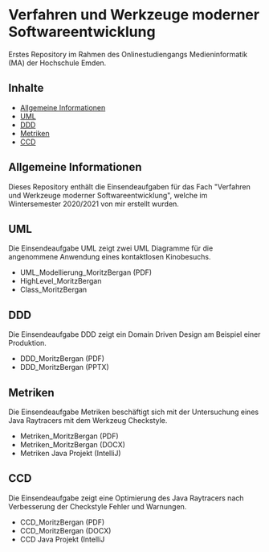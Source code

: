 # Verfahren und Werkzeuge moderner Softwareentwicklung
Erstes Repository im Rahmen des Onlinestudiengangs Medieninformatik (MA) der Hochschule Emden.

## Inhalte
* [Allgemeine Informationen](#Allgemeine-Informationen)
* [UML](#UML)
* [DDD](#DDD)
* [Metriken](#Metriken)
* [CCD](#CCD)

## Allgemeine Informationen
Dieses Repository enthält die Einsendeaufgaben für das Fach "Verfahren und Werkzeuge moderner Softwareentwicklung", welche im Wintersemester 2020/2021 von mir erstellt wurden.

## UML
Die Einsendeaufgabe UML zeigt zwei UML Diagramme für die angenommene Anwendung eines kontaktlosen Kinobesuchs.
* UML_Modellierung_MoritzBergan (PDF)
* HighLevel_MoritzBergan
* Class_MoritzBergan

## DDD
Die Einsendeaufgabe DDD zeigt ein Domain Driven Design am Beispiel einer Produktion.
* DDD_MoritzBergan (PDF)
* DDD_MoritzBergan (PPTX)

## Metriken
Die Einsendeaufgabe Metriken beschäftigt sich mit der Untersuchung eines Java Raytracers mit dem Werkzeug Checkstyle.
* Metriken_MoritzBergan (PDF)
* Metriken_MoritzBergan (DOCX)
* Metriken Java Projekt (IntelliJ)

## CCD
Die Einsendeaufgabe zeigt eine Optimierung des Java Raytracers nach Verbesserung der Checkstyle Fehler und Warnungen.
* CCD_MoritzBergan (PDF)
* CCD_MoritzBergan (DOCX)
* CCD Java Projekt (IntelliJ